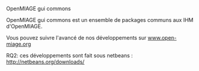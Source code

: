 OpenMIAGE gui commons

OpenMIAGE gui commons est un ensemble de packages communs aux IHM d'OpenMIAGE.

Vous pouvez suivre l'avancé de nos développements sur www.open-miage.org

RQ2: ces développements sont fait sous netbeans : http://netbeans.org/downloads/
